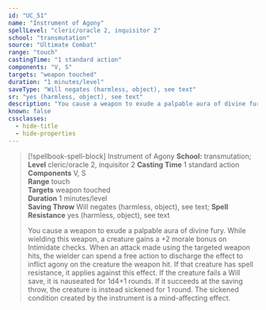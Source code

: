 ```yaml
---
id: "UC_51"
name: "Instrument of Agony"
spellLevel: "cleric/oracle 2, inquisitor 2"
school: "transmutation"
source: "Ultimate Combat"
range: "touch"
castingTime: "1 standard action"
components: "V, S"
targets: "weapon touched"
duration: "1 minutes/level"
saveType: "Will negates (harmless, object), see text"
sr: "yes (harmless, object), see text"
description: "You cause a weapon to exude a palpable aura of divine fury. While wielding this weapon, a creature gains a +2 morale bonus on Intimidate checks. When an attack made using the targeted weapon hits, the wielder can spend a free action to discharge the effect to inflict agony on the creature the weapon hit. If that creature has spell resistance, it applies against this effect. If the creature fails a Will save, it is nauseated for 1d4+1 rounds. If it succeeds at the saving throw, the creature is instead sickened for 1 round. The sickened condition created by the instrument is a mind-affecting effect."
known: false
cssclasses:
  - hide-title
  - hide-properties
---
```


> [!spellbook-spell-block] Instrument of Agony
> **School:** transmutation; **Level** cleric/oracle 2, inquisitor 2
> **Casting Time** 1 standard action  
> **Components** V, S  
> **Range** touch  
> **Targets** weapon touched  
> **Duration** 1 minutes/level  
> **Saving Throw** Will negates (harmless, object), see text; **Spell Resistance** yes (harmless, object), see text
> 
> You cause a weapon to exude a palpable aura of divine fury. While wielding this weapon, a creature gains a +2 morale bonus on Intimidate checks. When an attack made using the targeted weapon hits, the wielder can spend a free action to discharge the effect to inflict agony on the creature the weapon hit. If that creature has spell resistance, it applies against this effect. If the creature fails a Will save, it is nauseated for 1d4+1 rounds. If it succeeds at the saving throw, the creature is instead sickened for 1 round. The sickened condition created by the instrument is a mind-affecting effect.